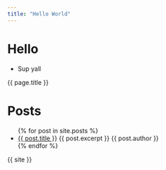 ```yaml
---
title: "Hello World"
---
```


# Hello #

- Sup yall

{{ page.title }}

# Posts #

<ul id="posts">
  {% for post in site.posts %}
    <li>
      <a href="{{ post.url }}">{{ post.title }}</a>
      {{ post.excerpt }}
      {{ post.author }}
    </li>
  {% endfor %}
</ul>

{{ site }}
